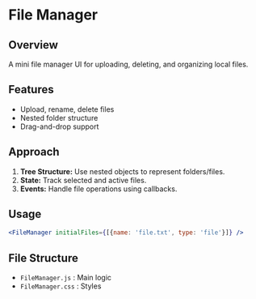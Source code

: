 # File Manager

## Overview
A mini file manager UI for uploading, deleting, and organizing local files.

## Features
- Upload, rename, delete files
- Nested folder structure
- Drag-and-drop support

## Approach
1. **Tree Structure:** Use nested objects to represent folders/files.
2. **State:** Track selected and active files.
3. **Events:** Handle file operations using callbacks.

## Usage
```jsx
<FileManager initialFiles={[{name: 'file.txt', type: 'file'}]} />
```

## File Structure
- `FileManager.js` : Main logic
- `FileManager.css` : Styles